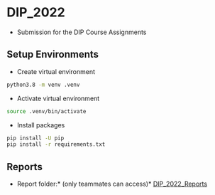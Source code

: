 # DIP_2022
- Submission for the DIP Course Assignments


## Setup Environments
- Create virtual environment
```bash
python3.8 -m venv .venv  
```

- Activate virtual environment
```bash
source .venv/bin/activate
```

- Install packages
```bash
pip install -U pip
pip install -r requirements.txt
```
## Reports
- Report folder:* (only teammates can access)*
[DIP_2022_Reports](https://drive.google.com/drive/folders/1vQK8VhWexnUM7o6KvhL-9RJkMECN2cqY?usp=sharing)
